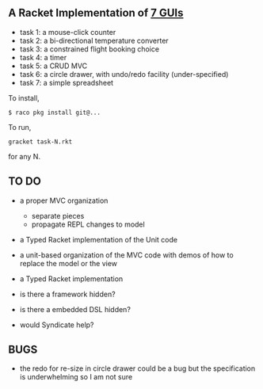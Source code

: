 
## A Racket Implementation of [7 GUIs](https://eugenkiss.github.io/7guis/)

- task 1: a mouse-click counter 
- task 2: a bi-directional temperature converter 
- task 3: a constrained flight booking choice 
- task 4: a timer 
- task 5: a CRUD MVC 
- task 6: a circle drawer, with undo/redo facility (under-specified)
- task 7: a simple spreadsheet


To install, 
```
$ raco pkg install git@...
```

To run, 
```
gracket task-N.rkt
```
for any N. 


## TO DO 

- a proper MVC organization 
  - separate pieces 
  - propagate REPL changes to model
- a Typed Racket implementation of the Unit code 
- a unit-based organization of the MVC code with demos of how to replace
  the model or the view 
- a Typed Racket implementation 

- is there a framework hidden? 
- is there a embedded DSL hidden? 
- would Syndicate help? 

## BUGS 

- the redo for re-size in circle drawer could be a bug but the
  specification is underwhelming so I am not sure 
